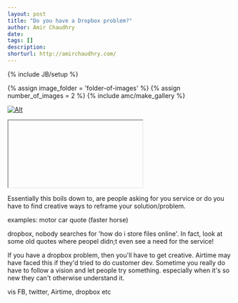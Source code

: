 ```yaml
---
layout: post
title: "Do you have a Dropbox problem?"
author: Amir Chaudhry
date: 
tags: []
description:
shorturl: http://amirchaudhry.com/
---
```

{% include JB/setup %}

{% assign image_folder = 'folder-of-images' %}
{% assign number_of_images = 2 %}
{% include amc/make_gallery %}

[![Alt](/images/web/#.jpg)](http://www.com)

&#x20; <iframe>lipsum</iframe>

Essentially this boils down to, are people asking for you service or do you have to find creative ways to reframe your solution/problem.

examples: motor car quote (faster horse)

dropbox, nobody searches for 'how do i store files online'.  In fact, look at some old quotes where peopel didn;t even see a need for the service!

If you have a dropbox problem, then you'll have to get creative.  Airtime may have faced this if they'd tried to do customer dev.  Sometime you  really do have to follow a vision and let people try something.  especially when it's so new they can't otherwise understand it.

vis FB, twitter, Airtime, dropbox etc

